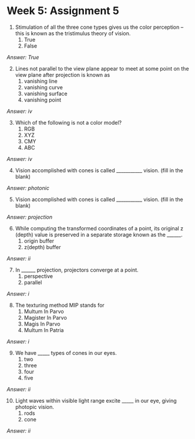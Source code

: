 # Week 5: Assignment 5

1. Stimulation of all the three cone types gives us the color perception – this is known as the tristimulus theory of vision.
	1. True
	2. False

*Answer: True*

2. Lines not parallel to the view plane appear to meet at some point on the view plane after projection is known as 
	1. vanishing line
	2. vanishing curve
	3. vanishing surface
	4. vanishing point

*Answer: iv*

3. Which of the following is not a color model? 
	1. RGB
	2. XYZ
	3. CMY
	4. ABC 

*Answer: iv*

4. Vision accomplished with cones is called ___________ vision. (fill in the blank)

*Answer: photonic*

5.  Vision accomplished with cones is called ___________ vision. (fill in the blank)

*Answer: projection*

6. While computing the transformed coordinates of a point, its original z (depth) value is preserved in a separate storage known as the ______. 
	1. origin buffer
	2. z(depth) buffer 

*Answer: ii*

7. In ______ projection, projectors converge at a point.
	1. perspective
	2. parallel
 
 *Answer: i*
 
8. The texturing method MIP stands for
	1. Multum In Parvo
	2. Magister In Parvo
	3. Magis In Parvo
	4. Multum In Patria

*Answer: i*

9. We have _____ types of cones in our eyes. 
	1. two
	2. three
	3. four
	4. five 

*Answer: ii*

10. Light waves within visible light range excite _____ in our eye, giving photopic vision.
	1. rods
	2. cone

*Answer: ii*
